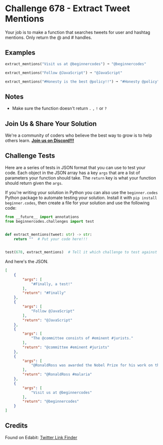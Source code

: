 # Challenge 678 - Extract Tweet Mentions

Your job is to make a function that searches tweets for user and hashtag mentions. Only return the @ and # handles.

## Examples
```python
extract_mentions("Visit us at @beginnercodes") ➞ "@beginnercodes"

extract_mentions("Follow @JavaScript") ➞ "@JavaScript"

extract_mentions("#Honesty is the best @policy!!") ➞ "#Honesty @policy"
```
## Notes

- Make sure the function doesn't return `.` `,` `!` or `?`

## Join Us & Share Your Solution

We're a community of coders who believe the best way to grow is to help others learn. **[Join us on Discord!!!](https://discord.gg/sfHykntuGy)**

## Challenge Tests

Here are a series of tests in JSON format that you can use to test your code. Each object in the JSON array has a key `args` that are a list of parameters your function should take. The `return` key is what your function should return given the `args`. 

If you're writing your solution in Python you can also use the `beginner.codes` Python package to automate testing your solution. Install it with `pip install beginner.codes`, then create a file for your solution and use the following code:
```python
from __future__ import annotations
from beginnercodes.challenges import test

    
def extract_mentions(tweet: str) -> str:
    return ""  # Put your code here!!!


test(678, extract_mentions)  # Tell it which challenge to test against
```
And here's the JSON.
```json
[
    {
        "args": [
            "#Finally, a test!"
        ],
        "return": "#Finally"
    },
    {
        "args": [
            "Follow @JavaScript"
        ],
        "return": "@JavaScript"
    },
    {
        "args": [
            "The @committee consists of #eminent #jurists."
        ],
        "return": "@committee #eminent #jurists"
    },
    {
        "args": [
            "@RonaldRoss was awarded the Nobel Prize for his work on the transmission of #malaria."
        ],
        "return": "@RonaldRoss #malaria"
    },
    {
        "args": [
            "Visit us at @beginnercodes"
        ],
        "return": "@beginnercodes"
    }
]
```
## Credits

Found on Edabit: [Twitter Link Finder](https://edabit.com/challenge/AqcGgqbMFhSqn44Qx)

